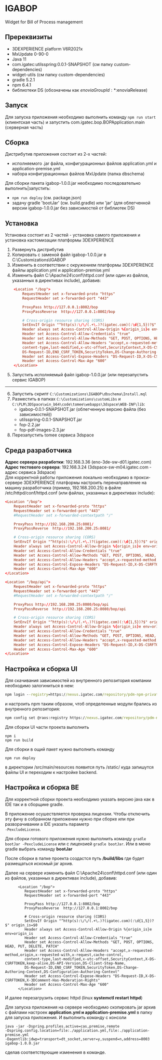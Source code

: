 # IGABOP

Widget for Bill of Process management  

##  Пререквизиты
  * 3DEXPERIENCE platform V6R2021x
  * MxUpdate 0-90-0
  * Java 11
  * com.igatec:utilsspring:0.0.1-SNAPSHOT (см папку custom-dependencies)
  * widget-utils (см папку custom-dependencies)
  * gradle 5.2.1
  * npm 6.4.1
  * библиотеки DS (обозначены как $enoviaGroupId:*:$enoviaRelease)

##  Запуск
Для запуска приложения необходимо выполнить команду `npm run start` (клиентская часть) и запустить 
com.igatec.bop.BOPApplication.main (серверная часть)

##  Сборка
Дистрибутив приложения состоит из 2-х частей:   
  * исполняемого .jar файла, конфигурационных файлов application.yml и application-premise.yml 
  * набора конфигурационных файлов MxUpdate (папка dbschema)

Для сборки пакета igabop-1.0.0.jar необходимо последовательно выполнить|запустить:
 * `npm run deploy` (см. package.json)
 *  задачу gradle 'bootJar' (см. build.gradle) или 'jar' (для облегченной версии igabop-1.0.0.jar 
    без зависимостей от библиотек DS)

##  Установка
Установка состоит из 2 частей - установка самого приложения и установка кастомизации платформы 3DEXPERIENCE
1. Развернуть дистрибутив
2. Копировать с заменой файл igabop-1.0.0.jar в C:\Customizations\IGABOP
3. Изменить в соответствии с окружением платформы 3DEXPERIENCE файлы application.yml и application-premise.yml
4. Изменить файл C:\Apache24\conf\httpd.conf (или один из файлов, указанных в директивах include), добавив:
```conf
	<Location "/bop">
		RequestHeader set x-forwarded-proto "https"
		RequestHeader set x-forwarded-port "443"

		ProxyPass http://127.0.0.1:8002/bop
		ProxyPassReverse  http://127.0.0.1:8002/bop

		# Cross-origin resource sharing (CORS)
		SetEnvIf Origin "^http(s):\/\/(.+\.)?(igatec.com)(:\d{1,5})?$" origin_is=$0
		Header always set Access-Control-Allow-Origin %{origin_is}e env=origin_is
		Header set Access-Control-Allow-Credentials "true"
		Header set Access-Control-Allow-Methods "GET, POST, OPTIONS, HEAD, PUT, DELETE, PATCH"
		Header set Access-Control-Allow-Headers "accept,x-requested-method,origin,x-requested-with,x-request,cache-control,
		content-type,last-modified,x-utc-offset,SecurityContext,X-DS-CSRFTOKEN,keep-alive,DS-API-Version,DS-Client-Step-Name,
		DS-Request-ID,ENO_CSRF_TOKEN,SecurityToken,DS-Change-Authoring-Context,DS-Configuration-Authoring-Context"
		Header set Access-Control-Expose-Headers "DS-Request-ID,X-DS-CSRFTOKEN,X-3DComment-Has-Moderation-Rights"
		Header set Access-Control-Max-Age "600"
	</Location>
```
5. Запустить исполняемый файл igabop-1.0.0.jar (или перезапустить сервис IGABOP)
***
6. Запустить скрипт `C:\Customizations\IGABOP\dbschema\Install.mql`
7. Разместить в папках `C:\Customizations\customLibs` и `C:\PLM\3DSpace\win_b64\code\tomee\webapps\3dspace\WEB-INF\lib`:
   * igabop-0.0.1-SNAPSHOT.jar (облегченную версию файла (без зависимостей))
   * utilsspring-0.0.1-SNAPSHOT.jar
   * fop-2.2.jar
   * fop-pdf-images-2.3.jar
8. Перезапустить tomee сервиса 3dspace

##  Среда разработчика
**Адрес сервера разработки**: 192.168.3.36 (eno-3de-sw-d01.igatec.com)  
**Адрес тестового сервера**: 192.168.3.24 (3dspace-sw-m04.igatec.com - адрес сервиса 3dspace)  
Для корректной работы приложения локально необходимо в прокси-сервере 3DEXPERIENCE платформы настроить
перенаправление на машину разработчика (пример, 192.168.200.25) в файле /etc/httpd/conf/httpd.conf (или файлах, 
указанных в директивах include):
```conf
<Location "/bop">
	RequestHeader set x-forwarded-proto "https"
	RequestHeader set x-forwarded-port "443"
	#RequestHeader set x-forwarded-contextpath "/"

	ProxyPass http://192.168.200.25:8081/
	ProxyPassReverse  http://192.168.200.25:8081/

	# Cross-origin resource sharing (CORS)
	SetEnvIf Origin "^http(s):\/\/(.+\.)?(igatec.com)(:\d{1,5})?$" origin_is=$0
	Header always set Access-Control-Allow-Origin %{origin_is}e env=origin_is
	Header set Access-Control-Allow-Credentials "true"
	Header set Access-Control-Allow-Methods "GET, POST, OPTIONS, HEAD, PUT, DELETE, PATCH"
	Header set Access-Control-Allow-Headers "accept,x-requested-method,origin,x-requested-with,x-request,cache-control,content-type,last-modified,x-utc-offset,SecurityContext,X-DS-CSRFTOKEN,keep-alive,DS-API-Version,DS-Client-Step-Name,DS-Request-ID,ENO_CSRF_TOKEN,SecurityToken,DS-Change-Authoring-Context,DS-Configuration-Authoring-Context"
	Header set Access-Control-Expose-Headers "DS-Request-ID,X-DS-CSRFTOKEN,X-3DComment-Has-Moderation-Rights"
	Header set Access-Control-Max-Age "600"
</Location>

<Location "/bop/api">
	RequestHeader set x-forwarded-proto "https"
	RequestHeader set x-forwarded-port "443"
	#RequestHeader set x-forwarded-contextpath "/"

	ProxyPass http://192.168.200.25:8080/bop/api
	ProxyPassReverse  http://192.168.200.25:8080/bop/api

	# Cross-origin resource sharing (CORS)
	SetEnvIf Origin "^http(s):\/\/(.+\.)?(igatec.com)(:\d{1,5})?$" origin_is=$0
	Header always set Access-Control-Allow-Origin %{origin_is}e env=origin_is
	Header set Access-Control-Allow-Credentials "true"
	Header set Access-Control-Allow-Methods "GET, POST, OPTIONS, HEAD, PUT, DELETE, PATCH"
	Header set Access-Control-Allow-Headers "accept,x-requested-method,origin,x-requested-with,x-request,cache-control,content-type,last-modified,x-utc-offset,SecurityContext,X-DS-CSRFTOKEN,keep-alive,DS-API-Version,DS-Client-Step-Name,DS-Request-ID,ENO_CSRF_TOKEN,SecurityToken,DS-Change-Authoring-Context,DS-Configuration-Authoring-Context"
	Header set Access-Control-Expose-Headers "DS-Request-ID,X-DS-CSRFTOKEN,X-3DComment-Has-Moderation-Rights"
	Header set Access-Control-Max-Age "600"
</Location>
```



## Настройка и сборка UI  
Для скачивания зависимостей из внутренного репозитория компании необходимо залогиниться в нем:
```cmd
npm login --registry=https://nexus.igatec.com/repository/pdm-npm-private/
```
  
и настроить npm таким образом, чтоб определенные модули брались из внутренного репозитория:
```cmd
npm config set @raos:registry https://nexus.igatec.com/repository/pdm-npm-private/
```

Для сборки UI части проекта выполнить
```
npm i
npm run build
```

Для сборки в ощий пакет нужно выполнить команду
```
npm run deploy
```
в директории /src/main/resources появится путь /static/ куда запишутся файлы UI и переходим к настройке backend.
## Настройка и сборка BE

Для корректной сборки проекта необходимо указать версию java как в IDE 
так и в сборщике gradle.

В приложение осушествляется проверка лицензии. Чтобы отключить эту фичу в собранном приложении
нужно при сборке или при разворачивании а IDE указать параметр   
```-PexcludeLicense```.

Для сборки готового приложения нужно выполнить команду ```gradle bootJar -PexcludeLicense``` 
 или с лицензией ```gradle bootJar```. Или в меню gradle выбрать команду **bootJar**

После сборки в папке проекта создастся путь **/build/libs** где будет размещаться
 искомый jar архив.

Далее на сервере изменить файл C:\Apache24\conf\httpd.conf (или один из файлов, указанных в директивах include), добавив:
```
      <Location "/bop">
         RequestHeader set x-forwarded-proto "https"
         RequestHeader set x-forwarded-port "443"

         ProxyPass http://127.0.0.1:8002/bop
         ProxyPassReverse  http://127.0.0.1:8002/bop

         # Cross-origin resource sharing (CORS)
         SetEnvIf Origin "^http(s):\/\/(.+\.)?(igatec.com)(:\d{1,5})?$" origin_is=$0
         Header always set Access-Control-Allow-Origin %{origin_is}e env=origin_is
         Header set Access-Control-Allow-Credentials "true"
         Header set Access-Control-Allow-Methods "GET, POST, OPTIONS, HEAD, PUT, DELETE, PATCH"
         Header set Access-Control-Allow-Headers "accept,x-requested-method,origin,x-requested-with,x-request,cache-control,
         content-type,last-modified,x-utc-offset,SecurityContext,X-DS-CSRFTOKEN,keep-alive,DS-API-Version,DS-Client-Step-Name,
         DS-Request-ID,ENO_CSRF_TOKEN,SecurityToken,DS-Change-Authoring-Context,DS-Configuration-Authoring-Context"
         Header set Access-Control-Expose-Headers "DS-Request-ID,X-DS-CSRFTOKEN,X-3DComment-Has-Moderation-Rights"
         Header set Access-Control-Max-Age "600"
      </Location>
```
 И далее перезагрузить сервис httpd (linux **systemctl restart httpd**)

Для запуска приложения на сервере необходимо скопировать jar архив с файлами настроек 
 **application.yml и application-premise.yml** в папку для запуска приложения. 
 И выполнить команду с консоли
```
java -jar -Dspring.profiles.active=cas,premise,remote 
-Dspring.config.location=file:./application.yml,file:./application-premise.yml 
-Dagentlib:jdwp=transport=dt_socket,server=y,suspend=n,address=8003 igabop-1.0.0.jar
```
сделав соответствующие изменения в команде.
